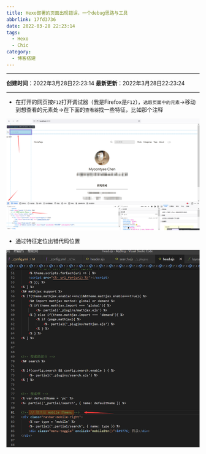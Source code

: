 ```yaml
---
title: Hexo部署的页面出现错误，一个debug思路与工具
abbrlink: 17fd3736
date: 2022-03-28 22:23:14
tags:
  - Hexo
  - Chic
category:
  - 博客搭建
---
```


---



**创建时间**：2022年3月28日22:23:14
**最新更新**：2022年3月28日22:23:24


---

* 在打开的网页按`F12`打开调试器（我是Firefox是`F12`），`选取页面中的元素`→移动到想查看的元素处→在下面的`查看器`找一些特征，比如那个注释

![image-20220328222516405](Hexo部署的页面出现错误，一个debug思路与工具/image-20220328222516405.png)

* 通过特征定位出错代码位置

![image-20220328222535224](Hexo部署的页面出现错误，一个debug思路与工具/image-20220328222535224.png)
